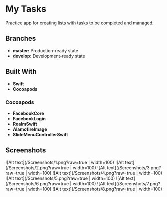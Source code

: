 # My Tasks

Practice app for creating lists with tasks to be completed and managed.

## Branches

*   __master:__ Production-ready state
*   __develop:__ Development-ready state


## Built With

*   __Swift__
*   __Cocoapods__

### Cocoapods

*   __FacebookCore__
*   __FacebookLogin__
*   __RealmSwift__
*   __AlamofireImage__
*   __SlideMenuControllerSwift__

## Screenshots
![Alt text](/Screenshots/1.png?raw=true | width=100)
![Alt text](/Screenshots/2.png?raw=true | width=100)
![Alt text](/Screenshots/3.png?raw=true | width=100)
![Alt text](/Screenshots/4.png?raw=true | width=100)
![Alt text](/Screenshots/5.png?raw=true | width=100)
![Alt text](/Screenshots/6.png?raw=true | width=100)
![Alt text](/Screenshots/7.png?raw=true | width=100)
![Alt text](/Screenshots/8.png?raw=true | width=100)

